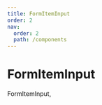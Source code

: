 ```yaml
---
title: FormItemInput
order: 2
nav:
  order: 2
  path: /components
---
```


# FormItemInput

FormItemInput,

<code src='./demos/Demo1.tsx'>
